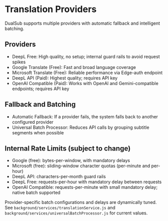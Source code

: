 # Translation Providers

DualSub supports multiple providers with automatic fallback and intelligent batching.

## Providers

- DeepL Free: High quality, no setup; internal guard rails to avoid request spikes
- Google Translate (Free): Fast and broad language coverage
- Microsoft Translate (Free): Reliable performance via Edge-auth endpoint
- DeepL API (Paid): Highest quality; requires API key
- OpenAI Compatible (Paid): Works with OpenAI and Gemini-compatible endpoints; requires API key

## Fallback and Batching

- Automatic Fallback: If a provider fails, the system falls back to another configured provider
- Universal Batch Processor: Reduces API calls by grouping subtitle segments when possible

## Internal Rate Limits (subject to change)

- Google (free): bytes-per-window, with mandatory delays
- Microsoft (free): sliding-window character quotas (per-minute and per-hour)
- DeepL API: characters-per-month guard rails
- DeepL Free: requests-per-hour with mandatory delay between requests
- OpenAI Compatible: requests-per-minute with small mandatory delay; native batch supported

Provider-specific batch configurations and delays are dynamically tuned. See `background/services/translationService.js` and `background/services/universalBatchProcessor.js` for current values.
